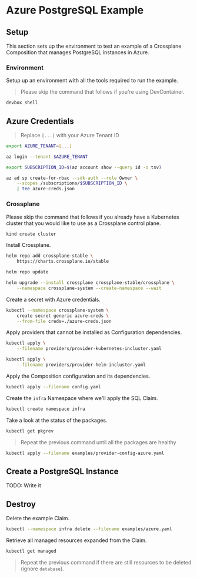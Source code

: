 # Azure PostgreSQL Example

## Setup

This section sets up the environment to test an example of a Crossplane Composition that manages PostgreSQL instances in Azure.

### Environment

Setup up an environment with all the tools required to run the example.

> Please skip the command that follows if you're using DevContainer.

```bash
devbox shell
```

## Azure Credentials

> Replace `[...]` with your Azure Tenant ID

```bash
export AZURE_TENANT=[...]

az login --tenant $AZURE_TENANT

export SUBSCRIPTION_ID=$(az account show --query id -o tsv)

az ad sp create-for-rbac --sdk-auth --role Owner \
    --scopes /subscriptions/$SUBSCRIPTION_ID \
    | tee azure-creds.json
```

### Crossplane

Please skip the command that follows if you already have a Kubernetes cluster that you would like to use as a Crossplane control plane.

```sh
kind create cluster
```

Install Crossplane.

```sh
helm repo add crossplane-stable \
    https://charts.crossplane.io/stable

helm repo update

helm upgrade --install crossplane crossplane-stable/crossplane \
    --namespace crossplane-system --create-namespace --wait
```

Create a secret with Azure credentials.

```sh
kubectl --namespace crossplane-system \
    create secret generic azure-creds \
    --from-file creds=./azure-creds.json
```

Apply providers that cannot be installed as Configuration dependencies.

```sh
kubectl apply \
    --filename providers/provider-kubernetes-incluster.yaml

kubectl apply \
    --filename providers/provider-helm-incluster.yaml
```

Apply the Composition configuration and its dependencies.

```sh
kubectl apply --filename config.yaml
```

Create the `infra` Namespace where we'll apply the SQL Claim.

```sh
kubectl create namespace infra
```

Take a look at the status of the packages.

```sh
kubectl get pkgrev
```

> Repeat the previous command until all the packages are healthy

```sh
kubectl apply --filename examples/provider-config-azure.yaml
```

## Create a PostgreSQL Instance

TODO: Write it

## Destroy

Delete the example Claim.

```bash
kubectl --namespace infra delete --filename examples/azure.yaml
```

Retrieve all managed resources expanded from the Claim.

```sh
kubectl get managed
```

> Repeat the previous command if there are still resources to be deleted (ignore `database`).
